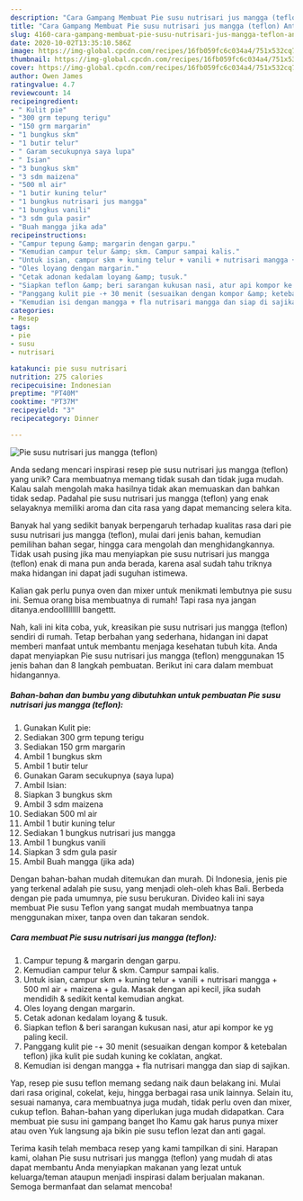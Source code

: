 ```yaml
---
description: "Cara Gampang Membuat Pie susu nutrisari jus mangga (teflon) Anti Gagal"
title: "Cara Gampang Membuat Pie susu nutrisari jus mangga (teflon) Anti Gagal"
slug: 4160-cara-gampang-membuat-pie-susu-nutrisari-jus-mangga-teflon-anti-gagal
date: 2020-10-02T13:35:10.586Z
image: https://img-global.cpcdn.com/recipes/16fb059fc6c034a4/751x532cq70/pie-susu-nutrisari-jus-mangga-teflon-foto-resep-utama.jpg
thumbnail: https://img-global.cpcdn.com/recipes/16fb059fc6c034a4/751x532cq70/pie-susu-nutrisari-jus-mangga-teflon-foto-resep-utama.jpg
cover: https://img-global.cpcdn.com/recipes/16fb059fc6c034a4/751x532cq70/pie-susu-nutrisari-jus-mangga-teflon-foto-resep-utama.jpg
author: Owen James
ratingvalue: 4.7
reviewcount: 14
recipeingredient:
- " Kulit pie"
- "300 grm tepung terigu"
- "150 grm margarin"
- "1 bungkus skm"
- "1 butir telur"
- " Garam secukupnya saya lupa"
- " Isian"
- "3 bungkus skm"
- "3 sdm maizena"
- "500 ml air"
- "1 butir kuning telur"
- "1 bungkus nutrisari jus mangga"
- "1 bungkus vanili"
- "3 sdm gula pasir"
- "Buah mangga jika ada"
recipeinstructions:
- "Campur tepung &amp; margarin dengan garpu."
- "Kemudian campur telur &amp; skm. Campur sampai kalis."
- "Untuk isian, campur skm + kuning telur + vanili + nutrisari mangga + 500 ml air + maizena + gula. Masak dengan api kecil, jika sudah mendidih &amp; sedikit kental kemudian angkat."
- "Oles loyang dengan margarin."
- "Cetak adonan kedalam loyang &amp; tusuk."
- "Siapkan teflon &amp; beri sarangan kukusan nasi, atur api kompor ke yg paling kecil."
- "Panggang kulit pie -+ 30 menit (sesuaikan dengan kompor &amp; ketebalan teflon) jika kulit pie sudah kuning ke coklatan, angkat."
- "Kemudian isi dengan mangga + fla nutrisari mangga dan siap di sajikan."
categories:
- Resep
tags:
- pie
- susu
- nutrisari

katakunci: pie susu nutrisari 
nutrition: 275 calories
recipecuisine: Indonesian
preptime: "PT40M"
cooktime: "PT37M"
recipeyield: "3"
recipecategory: Dinner

---
```



![Pie susu nutrisari jus mangga (teflon)](https://img-global.cpcdn.com/recipes/16fb059fc6c034a4/751x532cq70/pie-susu-nutrisari-jus-mangga-teflon-foto-resep-utama.jpg)

Anda sedang mencari inspirasi resep pie susu nutrisari jus mangga (teflon) yang unik? Cara membuatnya memang tidak susah dan tidak juga mudah. Kalau salah mengolah maka hasilnya tidak akan memuaskan dan bahkan tidak sedap. Padahal pie susu nutrisari jus mangga (teflon) yang enak selayaknya memiliki aroma dan cita rasa yang dapat memancing selera kita.

Banyak hal yang sedikit banyak berpengaruh terhadap kualitas rasa dari pie susu nutrisari jus mangga (teflon), mulai dari jenis bahan, kemudian pemilihan bahan segar, hingga cara mengolah dan menghidangkannya. Tidak usah pusing jika mau menyiapkan pie susu nutrisari jus mangga (teflon) enak di mana pun anda berada, karena asal sudah tahu triknya maka hidangan ini dapat jadi suguhan istimewa.

Kalian gak perlu punya oven dan mixer untuk menikmati lembutnya pie susu ini. Semua orang bisa membuatnya di rumah! Tapi rasa nya jangan ditanya.endoolllllllll bangettt.


Nah, kali ini kita coba, yuk, kreasikan pie susu nutrisari jus mangga (teflon) sendiri di rumah. Tetap berbahan yang sederhana, hidangan ini dapat memberi manfaat untuk membantu menjaga kesehatan tubuh kita. Anda dapat menyiapkan Pie susu nutrisari jus mangga (teflon) menggunakan 15 jenis bahan dan 8 langkah pembuatan. Berikut ini cara dalam membuat hidangannya.

<!--inarticleads1-->

##### Bahan-bahan dan bumbu yang dibutuhkan untuk pembuatan Pie susu nutrisari jus mangga (teflon):

1. Gunakan  Kulit pie:
1. Sediakan 300 grm tepung terigu
1. Sediakan 150 grm margarin
1. Ambil 1 bungkus skm
1. Ambil 1 butir telur
1. Gunakan  Garam secukupnya (saya lupa)
1. Ambil  Isian:
1. Siapkan 3 bungkus skm
1. Ambil 3 sdm maizena
1. Sediakan 500 ml air
1. Ambil 1 butir kuning telur
1. Sediakan 1 bungkus nutrisari jus mangga
1. Ambil 1 bungkus vanili
1. Siapkan 3 sdm gula pasir
1. Ambil Buah mangga (jika ada)


Dengan bahan-bahan mudah ditemukan dan murah. Di Indonesia, jenis pie yang terkenal adalah pie susu, yang menjadi oleh-oleh khas Bali. Berbeda dengan pie pada umumnya, pie susu berukuran. Divideo kali ini saya membuat Pie susu Teflon yang sangat mudah membuatnya tanpa menggunakan mixer, tanpa oven dan takaran sendok. 

<!--inarticleads2-->

##### Cara membuat Pie susu nutrisari jus mangga (teflon):

1. Campur tepung &amp; margarin dengan garpu.
1. Kemudian campur telur &amp; skm. Campur sampai kalis.
1. Untuk isian, campur skm + kuning telur + vanili + nutrisari mangga + 500 ml air + maizena + gula. Masak dengan api kecil, jika sudah mendidih &amp; sedikit kental kemudian angkat.
1. Oles loyang dengan margarin.
1. Cetak adonan kedalam loyang &amp; tusuk.
1. Siapkan teflon &amp; beri sarangan kukusan nasi, atur api kompor ke yg paling kecil.
1. Panggang kulit pie -+ 30 menit (sesuaikan dengan kompor &amp; ketebalan teflon) jika kulit pie sudah kuning ke coklatan, angkat.
1. Kemudian isi dengan mangga + fla nutrisari mangga dan siap di sajikan.


Yap, resep pie susu teflon memang sedang naik daun belakang ini. Mulai dari rasa original, cokelat, keju, hingga berbagai rasa unik lainnya. Selain itu, sesuai namanya, cara membuatnya juga mudah, tidak perlu oven dan mixer, cukup teflon. Bahan-bahan yang diperlukan juga mudah didapatkan. Cara membuat pie susu ini gampang banget lho Kamu gak harus punya mixer atau oven Yuk langsung aja bikin pie susu teflon lezat dan anti gagal. 

Terima kasih telah membaca resep yang kami tampilkan di sini. Harapan kami, olahan Pie susu nutrisari jus mangga (teflon) yang mudah di atas dapat membantu Anda menyiapkan makanan yang lezat untuk keluarga/teman ataupun menjadi inspirasi dalam berjualan makanan. Semoga bermanfaat dan selamat mencoba!
